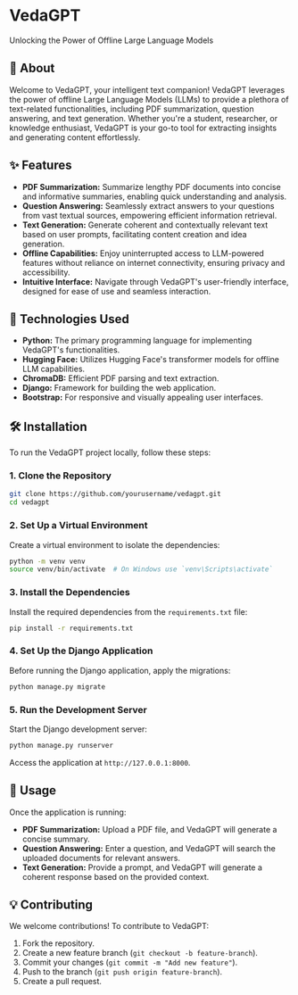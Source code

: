 
# VedaGPT

Unlocking the Power of Offline Large Language Models

## 📖 About

Welcome to VedaGPT, your intelligent text companion! VedaGPT leverages the power of offline Large Language Models (LLMs) to provide a plethora of text-related functionalities, including PDF summarization, question answering, and text generation. Whether you're a student, researcher, or knowledge enthusiast, VedaGPT is your go-to tool for extracting insights and generating content effortlessly.

## ✨ Features

- **PDF Summarization:** Summarize lengthy PDF documents into concise and informative summaries, enabling quick understanding and analysis.
- **Question Answering:** Seamlessly extract answers to your questions from vast textual sources, empowering efficient information retrieval.
- **Text Generation:** Generate coherent and contextually relevant text based on user prompts, facilitating content creation and idea generation.
- **Offline Capabilities:** Enjoy uninterrupted access to LLM-powered features without reliance on internet connectivity, ensuring privacy and accessibility.
- **Intuitive Interface:** Navigate through VedaGPT's user-friendly interface, designed for ease of use and seamless interaction.

## 🚀 Technologies Used

- **Python:** The primary programming language for implementing VedaGPT's functionalities.
- **Hugging Face:** Utilizes Hugging Face's transformer models for offline LLM capabilities.
- **ChromaDB:** Efficient PDF parsing and text extraction.
- **Django:** Framework for building the web application.
- **Bootstrap:** For responsive and visually appealing user interfaces.

## 🛠 Installation

To run the VedaGPT project locally, follow these steps:

### 1. Clone the Repository

```bash
git clone https://github.com/yourusername/vedagpt.git
cd vedagpt
```

### 2. Set Up a Virtual Environment

Create a virtual environment to isolate the dependencies:

```bash
python -m venv venv
source venv/bin/activate  # On Windows use `venv\Scripts\activate`
```

### 3. Install the Dependencies

Install the required dependencies from the `requirements.txt` file:

```bash
pip install -r requirements.txt
```

### 4. Set Up the Django Application

Before running the Django application, apply the migrations:

```bash
python manage.py migrate
```

### 5. Run the Development Server

Start the Django development server:

```bash
python manage.py runserver
```

Access the application at `http://127.0.0.1:8000`.

## 🧩 Usage

Once the application is running:

- **PDF Summarization:** Upload a PDF file, and VedaGPT will generate a concise summary.
- **Question Answering:** Enter a question, and VedaGPT will search the uploaded documents for relevant answers.
- **Text Generation:** Provide a prompt, and VedaGPT will generate a coherent response based on the provided context.

## 💡 Contributing

We welcome contributions! To contribute to VedaGPT:

1. Fork the repository.
2. Create a new feature branch (`git checkout -b feature-branch`).
3. Commit your changes (`git commit -m "Add new feature"`).
4. Push to the branch (`git push origin feature-branch`).
5. Create a pull request.

